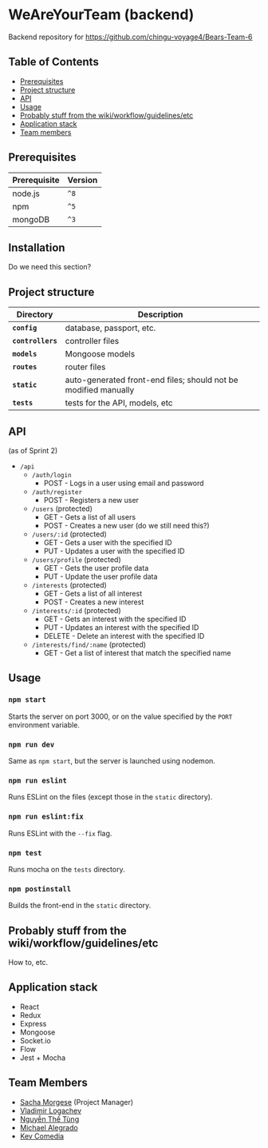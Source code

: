 # WeAreYourTeam (backend)

Backend repository for https://github.com/chingu-voyage4/Bears-Team-6

## Table of Contents

* [Prerequisites](#prerequisites)
* [Project structure](#project-structure)
* [API](#api)
* [Usage](#usage)
* [Probably stuff from the wiki/workflow/guidelines/etc](#probably-stuff-from-the-wikiworkflowguidelinesetc)
* [Application stack](#application-stack)
* [Team members](#team-members)

## Prerequisites

| Prerequisite | Version |
| ------------ | ------- |
| node.js      | `^8`    |
| npm          | `^5`    |
| mongoDB      | `^3`    |

## Installation

Do we need this section?

## Project structure

| Directory         | Description                                                     |
| ----------------- | --------------------------------------------------------------- |
| **`config`**      | database, passport, etc.                                        |
| **`controllers`** | controller files                                                |
| **`models`**      | Mongoose models                                                 |
| **`routes`**      | router files                                                    |
| **`static`**      | auto-generated front-end files; should not be modified manually |
| **`tests`**       | tests for the API, models, etc                                  |

## API

(as of Sprint 2)

* `/api`
  * `/auth/login`
    * POST - Logs in a user using email and password
  * `/auth/register`
    * POST - Registers a new user
  * `/users` (protected)
    * GET - Gets a list of all users
    * POST - Creates a new user (do we still need this?)
  * `/users/:id` (protected)
    * GET - Gets a user with the specified ID
    * PUT - Updates a user with the specified ID
  * `/users/profile` (protected)
    * GET - Gets the user profile data
    * PUT - Update the user profile data
  * `/interests` (protected)
    * GET - Gets a list of all interest
    * POST - Creates a new interest
  * `/interests/:id` (protected)
    * GET - Gets an interest with the specified ID
    * PUT - Updates an interest with the specified ID
    * DELETE - Delete an interest with the specified ID
  * `/interests/find/:name` (protected)
    * GET - Get a list of interest that match the specified name

## Usage

### `npm start`

Starts the server on port 3000, or on the value specified by the `PORT` environment variable.

### `npm run dev`

Same as `npm start`, but the server is launched using nodemon.

### `npm run eslint`

Runs ESLint on the files (except those in the `static` directory).

### `npm run eslint:fix`

Runs ESLint with the `--fix` flag.

### `npm test`

Runs mocha on the `tests` directory.

### `npm postinstall`

Builds the front-end in the `static` directory.

## Probably stuff from the wiki/workflow/guidelines/etc

How to, etc.

## Application stack

* React
* Redux
* Express
* Mongoose
* Socket.io
* Flow
* Jest + Mocha

## Team Members

* [Sacha Morgese](https://github.com/TheOmegaBlack) (Project Manager)
* [Vladimir Logachev](https://github.com/VladimirLogachev)
* [Nguyễn Thế Tùng](https://github.com/tungnt-580)
* [Michael Alegrado](https://github.com/mikeale03)
* [Kev Comedia](https://github.com/kevcomedia)
